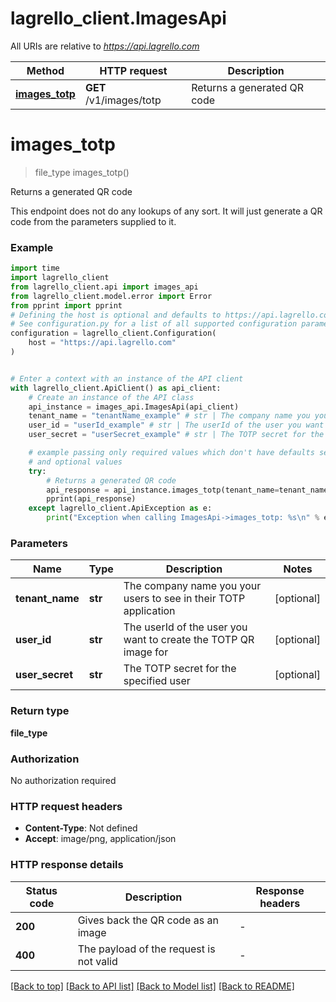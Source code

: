 # lagrello_client.ImagesApi

All URIs are relative to *https://api.lagrello.com*

Method | HTTP request | Description
------------- | ------------- | -------------
[**images_totp**](ImagesApi.md#images_totp) | **GET** /v1/images/totp | Returns a generated QR code


# **images_totp**
> file_type images_totp()

Returns a generated QR code

This endpoint does not do any lookups of any sort. It will just generate a QR code from the parameters supplied to it.

### Example

```python
import time
import lagrello_client
from lagrello_client.api import images_api
from lagrello_client.model.error import Error
from pprint import pprint
# Defining the host is optional and defaults to https://api.lagrello.com
# See configuration.py for a list of all supported configuration parameters.
configuration = lagrello_client.Configuration(
    host = "https://api.lagrello.com"
)


# Enter a context with an instance of the API client
with lagrello_client.ApiClient() as api_client:
    # Create an instance of the API class
    api_instance = images_api.ImagesApi(api_client)
    tenant_name = "tenantName_example" # str | The company name you your users to see in their TOTP application (optional)
    user_id = "userId_example" # str | The userId of the user you want to create the TOTP QR image for (optional)
    user_secret = "userSecret_example" # str | The TOTP secret for the specified user (optional)

    # example passing only required values which don't have defaults set
    # and optional values
    try:
        # Returns a generated QR code
        api_response = api_instance.images_totp(tenant_name=tenant_name, user_id=user_id, user_secret=user_secret)
        pprint(api_response)
    except lagrello_client.ApiException as e:
        print("Exception when calling ImagesApi->images_totp: %s\n" % e)
```


### Parameters

Name | Type | Description  | Notes
------------- | ------------- | ------------- | -------------
 **tenant_name** | **str**| The company name you your users to see in their TOTP application | [optional]
 **user_id** | **str**| The userId of the user you want to create the TOTP QR image for | [optional]
 **user_secret** | **str**| The TOTP secret for the specified user | [optional]

### Return type

**file_type**

### Authorization

No authorization required

### HTTP request headers

 - **Content-Type**: Not defined
 - **Accept**: image/png, application/json


### HTTP response details
| Status code | Description | Response headers |
|-------------|-------------|------------------|
**200** | Gives back the QR code as an image |  -  |
**400** | The payload of the request is not valid |  -  |

[[Back to top]](#) [[Back to API list]](../README.md#documentation-for-api-endpoints) [[Back to Model list]](../README.md#documentation-for-models) [[Back to README]](../README.md)

